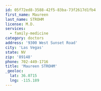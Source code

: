```yaml
---
id: 05f72ed8-3588-42f5-83ba-73f2617d1fb4
first_name: Maureen
last_name: STROHM
license: M.D.
services:
  - family-medicine
category: doctors
address: '9300 West Sunset Road'
city: 'Las Vegas'
state: NV
zip: '89148'
phone: 702-449-1716
title: 'Maureen STROHM'
_geoloc:
  lat: 36.0715
  lng: -115.189
---
```

